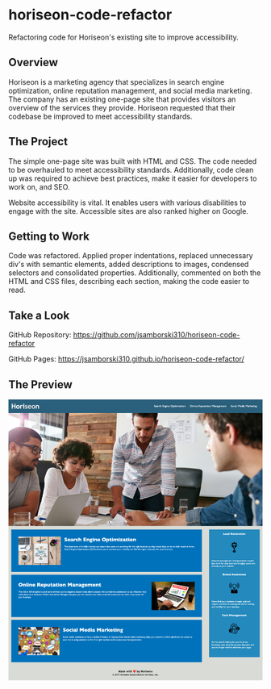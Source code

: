 # horiseon-code-refactor
Refactoring code for Horiseon's existing site to improve accessibility.

## Overview

Horiseon is a marketing agency that specializes in search engine optimization, online reputation management, and social media marketing. The company has an existing one-page site that provides visitors an overview of the services they provide. Horiseon requested that their codebase be improved to meet accessibility standards. 

## The Project

The simple one-page site was built with HTML and CSS. The code needed to be overhauled to meet accessibility standards. Additionally, code clean up was required to achieve best practices, make it easier for developers to work on, and SEO. 

Website accessibility is vital. It enables users with various disabilities to engage with the site. Accessible sites are also ranked higher on Google.

## Getting to Work

Code was refactored. Applied proper indentations, replaced unnecessary div's with semantic elements, added descriptions to images, condensed selectors and consolidated properties. Additionally, commented on both the HTML and CSS files, describing each section, making the code easier to read. 

## Take a Look

GitHub Repository: https://github.com/jsamborski310/horiseon-code-refactor

GitHub Pages: https://jsamborski310.github.io/horiseon-code-refactor/

## The Preview

![The Horiseon webpage includes a navigation bar, a header image, and cards with text and images at the bottom of the page.](/horiseon-landing-page.png)
